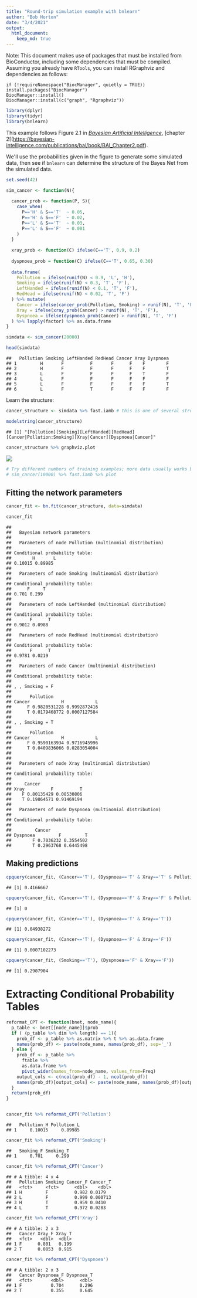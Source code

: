 ```yaml
---
title: "Round-trip simulation example with bnlearn"
author: "Bob Horton"
date: "3/4/2021"
output: 
  html_document:
    keep_md: true
---
```




Note: This document makes use of packages that must be installed from BioConductor, including some dependencies that must be compiled. Assuming you already have `RTools`, you can install RGraphviz and dependencies as follows:
```
if (!requireNamespace("BiocManager", quietly = TRUE))
install.packages("BiocManager")
BiocManager::install()
BiocManager::install(c("graph", "Rgraphviz"))

```

```r
library(dplyr)
library(tidyr)
library(bnlearn)
```

This example follows Figure 2.1 in  [_Bayesian Artificial Intelligence_](https://bayesian-intelligence.com/publications/bai/), [chapter 2[(https://bayesian-intelligence.com/publications/bai/book/BAI_Chapter2.pdf).


We'll use the probabilities given in the figure to generate some simulated data, then see if `bnlearn` can determine the structure of the Bayes Net from the simulated data.


```r
set.seed(42)

sim_cancer <- function(N){
  
  cancer_prob <- function(P, S){
    case_when(
      P=='H' & S=='T'  ~ 0.05,
      P=='H' & S=='F'  ~ 0.02,
      P=='L' & S=='T'  ~ 0.03,
      P=='L' & S=='F'  ~ 0.001
    )
  }
  
  xray_prob <- function(C) ifelse(C=='T', 0.9, 0.2)
  
  dyspnoea_prob = function(C) ifelse(C=='T', 0.65, 0.30)
  
  data.frame(
    Pollution = ifelse(runif(N) < 0.9, 'L', 'H'),
    Smoking = ifelse(runif(N) < 0.3, 'T', 'F'),
    LeftHanded = ifelse(runif(N) < 0.1, 'T', 'F'),
    RedHead = ifelse(runif(N) < 0.02, 'T', 'F')
  ) %>% mutate(
    Cancer = ifelse(cancer_prob(Pollution, Smoking) > runif(N), 'T', 'F'),
    Xray = ifelse(xray_prob(Cancer) > runif(N), 'T', 'F'),
    Dyspnoea = ifelse(dyspnoea_prob(Cancer) > runif(N), 'T', 'F')
  ) %>% lapply(factor) %>% as.data.frame
}

simdata <- sim_cancer(20000)

head(simdata)
```

```
##   Pollution Smoking LeftHanded RedHead Cancer Xray Dyspnoea
## 1         H       F          F       F      F    F        F
## 2         H       F          F       F      F    F        T
## 3         L       F          F       F      F    T        F
## 4         L       F          F       F      F    F        F
## 5         L       F          F       F      F    F        T
## 6         L       F          T       F      F    F        F
```

Learn the structure:


```r
cancer_structure <- simdata %>% fast.iamb # this is one of several structure-learning algorithms

modelstring(cancer_structure)
```

```
## [1] "[Pollution][Smoking][LeftHanded][RedHead][Cancer|Pollution:Smoking][Xray|Cancer][Dyspnoea|Cancer]"
```

```r
cancer_structure %>% graphviz.plot
```

![](bnlearn_example_files/figure-html/plot_gs-1.png)<!-- -->

```r
# Try different numbers of training examples; more data usually works better.
# sim_cancer(10000) %>% fast.iamb %>% plot
```


## Fitting the network parameters


```r
cancer_fit <- bn.fit(cancer_structure, data=simdata)

cancer_fit
```

```
## 
##   Bayesian network parameters
## 
##   Parameters of node Pollution (multinomial distribution)
## 
## Conditional probability table:
##        H       L 
## 0.10015 0.89985 
## 
##   Parameters of node Smoking (multinomial distribution)
## 
## Conditional probability table:
##      F     T 
## 0.701 0.299 
## 
##   Parameters of node LeftHanded (multinomial distribution)
## 
## Conditional probability table:
##       F      T 
## 0.9012 0.0988 
## 
##   Parameters of node RedHead (multinomial distribution)
## 
## Conditional probability table:
##       F      T 
## 0.9781 0.0219 
## 
##   Parameters of node Cancer (multinomial distribution)
## 
## Conditional probability table:
##  
## , , Smoking = F
## 
##       Pollution
## Cancer            H            L
##      F 0.9820531228 0.9992872416
##      T 0.0179468772 0.0007127584
## 
## , , Smoking = T
## 
##       Pollution
## Cancer            H            L
##      F 0.9590163934 0.9716945996
##      T 0.0409836066 0.0283054004
## 
## 
##   Parameters of node Xray (multinomial distribution)
## 
## Conditional probability table:
##  
##     Cancer
## Xray          F          T
##    F 0.80135429 0.08530806
##    T 0.19864571 0.91469194
## 
##   Parameters of node Dyspnoea (multinomial distribution)
## 
## Conditional probability table:
##  
##         Cancer
## Dyspnoea         F         T
##        F 0.7036232 0.3554502
##        T 0.2963768 0.6445498
```

## Making predictions


```r
cpquery(cancer_fit, (Cancer=='T'), (Dyspnoea=='T' & Xray=='T' & Pollution=='H' & Smoking=='T'))
```

```
## [1] 0.4166667
```

```r
cpquery(cancer_fit, (Cancer=='T'), (Dyspnoea=='F' & Xray=='F' & Pollution=='H' & Smoking=='T'))
```

```
## [1] 0
```

```r
cpquery(cancer_fit, (Cancer=='T'), (Dyspnoea=='T' & Xray=='T'))
```

```
## [1] 0.04938272
```

```r
cpquery(cancer_fit, (Cancer=='T'), (Dyspnoea=='F' & Xray=='F'))
```

```
## [1] 0.0007102273
```

```r
cpquery(cancer_fit, (Smoking=='T'), (Dyspnoea=='F' & Xray=='F'))
```

```
## [1] 0.2907904
```
# Extracting Conditional Probability Tables


```r
reformat_CPT <- function(bnet, node_name){
  p_table <- bnet[[node_name]]$prob
  if ( (p_table %>% dim %>% length) == 1){
    prob_df <- p_table %>% as.matrix %>% t %>% as.data.frame
    names(prob_df) <- paste(node_name, names(prob_df), sep='_')
  } else {
    prob_df <- p_table %>% 
      ftable %>% 
      as.data.frame %>% 
      pivot_wider(names_from=node_name, values_from=Freq)
    output_cols <- c(ncol(prob_df) - 1, ncol(prob_df))
    names(prob_df)[output_cols] <- paste(node_name, names(prob_df)[output_cols], sep='_')
  }
  return(prob_df)
}


cancer_fit %>% reformat_CPT('Pollution')
```

```
##   Pollution_H Pollution_L
## 1     0.10015     0.89985
```

```r
cancer_fit %>% reformat_CPT('Smoking')
```

```
##   Smoking_F Smoking_T
## 1     0.701     0.299
```

```r
cancer_fit %>% reformat_CPT('Cancer')
```

```
## # A tibble: 4 x 4
##   Pollution Smoking Cancer_F Cancer_T
##   <fct>     <fct>      <dbl>    <dbl>
## 1 H         F          0.982 0.0179  
## 2 L         F          0.999 0.000713
## 3 H         T          0.959 0.0410  
## 4 L         T          0.972 0.0283
```

```r
cancer_fit %>% reformat_CPT('Xray')
```

```
## # A tibble: 2 x 3
##   Cancer Xray_F Xray_T
##   <fct>   <dbl>  <dbl>
## 1 F      0.801   0.199
## 2 T      0.0853  0.915
```

```r
cancer_fit %>% reformat_CPT('Dyspnoea')
```

```
## # A tibble: 2 x 3
##   Cancer Dyspnoea_F Dyspnoea_T
##   <fct>       <dbl>      <dbl>
## 1 F           0.704      0.296
## 2 T           0.355      0.645
```
